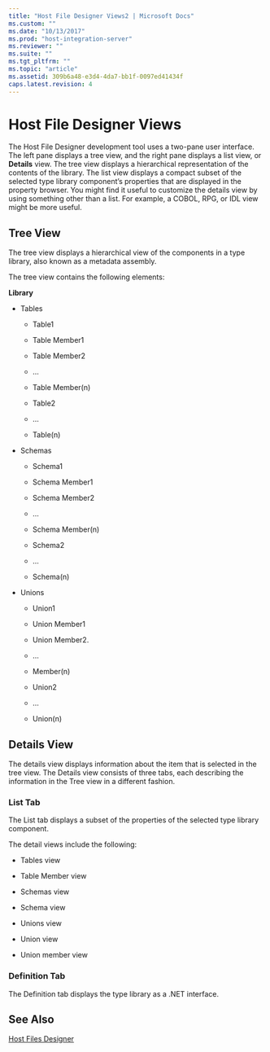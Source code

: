 ```yaml
---
title: "Host File Designer Views2 | Microsoft Docs"
ms.custom: ""
ms.date: "10/13/2017"
ms.prod: "host-integration-server"
ms.reviewer: ""
ms.suite: ""
ms.tgt_pltfrm: ""
ms.topic: "article"
ms.assetid: 309b6a48-e3d4-4da7-bb1f-0097ed41434f
caps.latest.revision: 4
---
```

# Host File Designer Views
The Host File Designer development tool uses a two-pane user interface. The left pane displays a tree view, and the right pane displays a list view, or **Details** view. The tree view displays a hierarchical representation of the contents of the library. The list view displays a compact subset of the selected type library component’s properties that are displayed in the property browser. You might find it useful to customize the details view by using something other than a list. For example, a COBOL, RPG, or IDL view might be more useful.  
  
## Tree View  
 The tree view displays a hierarchical view of the components in a type library, also known as a metadata assembly.  
  
 The tree view contains the following elements:  
  
 **Library**  
  
-   Tables  
  
    -   Table1  
  
    -   Table Member1  
  
    -   Table Member2  
  
    -   …  
  
    -   Table Member(n)  
  
    -   Table2  
  
    -   …  
  
    -   Table(n)  
  
-   Schemas  
  
    -   Schema1  
  
    -   Schema Member1  
  
    -   Schema Member2  
  
    -   …  
  
    -   Schema Member(n)  
  
    -   Schema2  
  
    -   …  
  
    -   Schema(n)  
  
-   Unions  
  
    -   Union1  
  
    -   Union Member1  
  
    -   Union Member2.  
  
    -   …  
  
    -   Member(n)  
  
    -   Union2  
  
    -   …  
  
    -   Union(n)  
  
## Details View  
 The details view displays information about the item that is selected in the tree view. The Details view consists of three tabs, each describing the information in the Tree view in a different fashion.  
  
### List Tab  
 The List tab displays a subset of the properties of the selected type library component.  
  
 The detail views include the following:  
  
-   Tables view  
  
-   Table Member view  
  
-   Schemas view  
  
-   Schema view  
  
-   Unions view  
  
-   Union view  
  
-   Union member view  
  
### Definition Tab  
 The Definition tab displays the type library as a .NET interface.  
  
## See Also  
 [Host Files Designer](../core/host-files-designer.md)